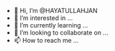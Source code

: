 - 👋 Hi, I’m @HAYATULLAHJAN
- 👀 I’m interested in ...
- 🌱 I’m currently learning ...
- 💞️ I’m looking to collaborate on ...
- 📫 How to reach me ...

<!---
HAYATULLAHJAN/HAYATULLAHJAN is a ✨ special ✨ repository because its `README.md` (this file) appears on your GitHub profile.
You can click the Preview link to take a look at your changes.
--->

